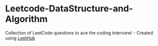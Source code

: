 # Leetcode-DataStructure-and-Algorithm
Collection of LeetCode questions to ace the coding interview! - Created using [LeetHub](https://github.com/QasimWani/LeetHub)
